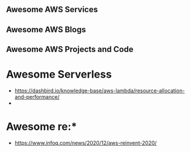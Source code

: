 ## Awesome AWS Services

## Awesome AWS Blogs

## Awesome AWS Projects and Code

# Awesome Serverless
* https://dashbird.io/knowledge-base/aws-lambda/resource-allocation-and-performance/
* 

# Awesome re:*
* https://www.infoq.com/news/2020/12/aws-reinvent-2020/
